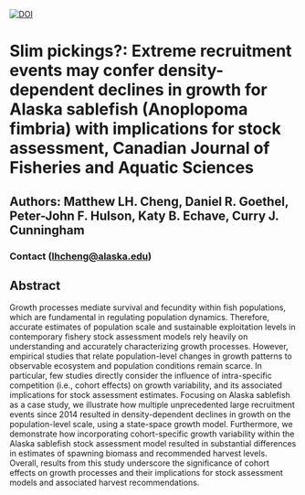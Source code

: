 <!-- badges: start -->
[![DOI](https://zenodo.org/badge/DOI/10.5281/zenodo.13903201.svg)](https://doi.org/10.5281/zenodo.13903201)
<!-- badges: end -->

# Slim pickings?: Extreme recruitment events may confer density-dependent declines in growth for Alaska sablefish (Anoplopoma fimbria) with implications for stock assessment, Canadian Journal of Fisheries and Aquatic Sciences
## Authors: Matthew LH. Cheng, Daniel R. Goethel, Peter-John F. Hulson, Katy B. Echave, Curry J. Cunningham
### Contact (lhcheng@alaska.edu)
## Abstract

Growth processes mediate survival and fecundity within fish populations, which are fundamental in regulating population dynamics. Therefore, accurate estimates of population scale and sustainable exploitation levels in contemporary fishery stock assessment models rely heavily on understanding and accurately characterizing growth processes. However, empirical studies that relate population-level changes in growth patterns to observable ecosystem and population conditions remain scarce. In particular, few studies directly consider the influence of intra-specific competition (i.e., cohort effects) on growth variability, and its associated implications for stock assessment estimates. Focusing on Alaska sablefish as a case study, we illustrate how multiple unprecedented large recruitment events since 2014 resulted in density-dependent declines in growth on the population-level scale, using a state-space growth model. Furthermore, we demonstrate how incorporating cohort-specific growth variability within the Alaska sablefish stock assessment model resulted in substantial differences in estimates of spawning biomass and recommended harvest levels. Overall, results from this study underscore the significance of cohort effects on growth processes and their implications for stock assessment models and associated harvest recommendations. 
